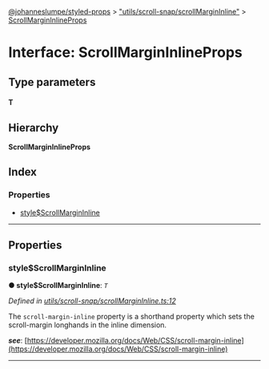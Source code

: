 [@johanneslumpe/styled-props](../README.md) > ["utils/scroll-snap/scrollMarginInline"](../modules/_utils_scroll_snap_scrollmargininline_.md) > [ScrollMarginInlineProps](../interfaces/_utils_scroll_snap_scrollmargininline_.scrollmargininlineprops.md)

# Interface: ScrollMarginInlineProps

## Type parameters
#### T 
## Hierarchy

**ScrollMarginInlineProps**

## Index

### Properties

* [style$ScrollMarginInline](_utils_scroll_snap_scrollmargininline_.scrollmargininlineprops.md#style_scrollmargininline)

---

## Properties

<a id="style_scrollmargininline"></a>

###  style$ScrollMarginInline

**● style$ScrollMarginInline**: *`T`*

*Defined in [utils/scroll-snap/scrollMarginInline.ts:12](https://github.com/johanneslumpe/styled-props/blob/8e709f1/src/utils/scroll-snap/scrollMarginInline.ts#L12)*

The `scroll-margin-inline` property is a shorthand property which sets the scroll-margin longhands in the inline dimension.

*__see__*: [https://developer.mozilla.org/docs/Web/CSS/scroll-margin-inline](https://developer.mozilla.org/docs/Web/CSS/scroll-margin-inline)

___

